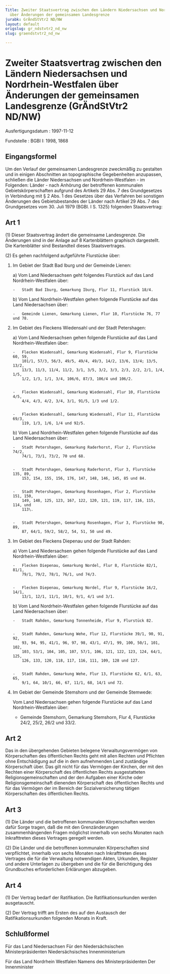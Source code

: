 ```yaml
---
Title: Zweiter Staatsvertrag zwischen den Ländern Niedersachsen und Nordrhein-Westfalen
  über Änderungen der gemeinsamen Landesgrenze
jurabk: GrÄndStVtr2 ND/NW
layout: default
origslug: gr_ndstvtr2_nd_nw
slug: graendstvtr2_nd_nw

---
```


# Zweiter Staatsvertrag zwischen den Ländern Niedersachsen und Nordrhein-Westfalen über Änderungen der gemeinsamen Landesgrenze (GrÄndStVtr2 ND/NW)

Ausfertigungsdatum
:   1997-11-12

Fundstelle
:   BGBl I: 1998, 1868

## Eingangsformel

Um den Verlauf der gemeinsamen Landesgrenze zweckmäßig zu gestalten
und in einigen Abschnitten an topographische Gegebenheiten anzupassen,
schließen die Länder Niedersachsen und Nordrhein-Westfalen - im
Folgenden: Länder - nach Anhörung der betroffenen kommunalen
Gebietskörperschaften aufgrund des Artikels 29 Abs. 7 des
Grundgesetzes in Verbindung mit § 2 Abs. 1 des Gesetzes über das
Verfahren bei sonstigen Änderungen des Gebietsbestandes der Länder
nach Artikel 29 Abs. 7 des Grundgesetzes vom 30. Juli 1979 (BGBl. I S.
1325) folgenden Staatsvertrag:

## Art 1

(1) Dieser Staatsvertrag ändert die gemeinsame Landesgrenze. Die
Änderungen sind in der Anlage auf 8 Kartenblättern graphisch
dargestellt. Die Kartenblätter sind Bestandteil dieses
Staatsvertrages.

(2) Es gehen nachfolgend aufgeführte Flurstücke über:

1.  Im Gebiet der Stadt Bad Iburg und der Gemeinde Lienen:

    a)  Vom Land Niedersachsen geht folgendes Flurstück auf das Land
        Nordrhein-Westfalen über:

        -   Stadt Bad Iburg, Gemarkung Iburg, Flur 11, Flurstück 18/4.





    b)  Vom Land Nordrhein-Westfalen gehen folgende Flurstücke auf das Land
        Niedersachsen über:

        -   Gemeinde Lienen, Gemarkung Lienen, Flur 10, Flurstücke 76, 77 und 78.








2.  Im Gebiet des Fleckens Wiedensahl und der Stadt Petershagen:

    a)  Vom Land Niedersachsen gehen folgende Flurstücke auf das Land
        Nordrhein-Westfalen über:

        -   Flecken Wiedensahl, Gemarkung Wiedensahl, Flur 9, Flurstücke 60, 59,
            101/1, 57/3, 56/3, 49/5, 49/4, 49/3, 14/2, 13/6, 13/4; 13/5, 13/2,
            13/3, 11/3, 11/4, 11/2, 3/1, 3/5, 3/2, 3/3, 2/3, 2/2, 2/1, 1/4, 1/5,
            1/2, 1/3, 1/1, 3/4, 106/6, 87/3, 106/4 und 106/2.


        -   Flecken Wiedensahl, Gemarkung Wiedensahl, Flur 10, Flurstücke 4/5,
            4/4, 4/3, 4/2, 3/4, 3/1, 91/5, 1/3 und 1/2.


        -   Flecken Wiedensahl, Gemarkung Wiedensahl, Flur 11, Flurstücke 69/3,
            119, 1/3, 1/6, 1/4 und 92/5.





    b)  Vom Land Nordrhein-Westfalen gehen folgende Flurstücke auf das Land
        Niedersachsen über:

        -   Stadt Petershagen, Gemarkung Raderhorst, Flur 2, Flurstücke 74/2,
            74/1, 73/1, 73/2, 70 und 68.


        -   Stadt Petershagen, Gemarkung Raderhorst, Flur 3, Flurstücke 135, 89,
            153, 154, 155, 156, 176, 147, 148, 146, 145, 85 und 84.


        -   Stadt Petershagen, Gemarkung Rosenhagen, Flur 2, Flurstücke 151, 150,
            149, 148, 125, 123, 167, 122, 120, 121, 119, 117, 116, 115, 114, und
            113\.


        -   Stadt Petershagen, Gemarkung Rosenhagen, Flur 3, Flurstücke 90, 89,
            87, 64/1, 59/2, 58/2, 54, 51, 50 und 49.








3.  Im Gebiet des Fleckens Diepenau und der Stadt Rahden:

    a)  Vom Land Niedersachsen gehen folgende Flurstücke auf das Land
        Nordrhein-Westfalen über:

        -   Flecken Diepenau, Gemarkung Nordel, Flur 8, Flurstücke 82/1, 81/1,
            79/1, 79/2, 78/1, 76/1, und 74/3.


        -   Flecken Diepenau, Gemarkung Nordel, Flur 9, Flurstücke 16/2, 14/1,
            13/1, 12/1, 11/1, 10/1, 9/1, 4/1 und 3/1.





    b)  Vom Land Nordrhein-Westfalen gehen folgende Flurstücke auf das Land
        Niedersachsen über:

        -   Stadt Rahden, Gemarkung Tonnenheide, Flur 9, Flurstück 82.


        -   Stadt Rahden, Gemarkung Wehe, Flur 12, Flurstücke 39/1, 90, 91, 92,
            93, 94, 95, 41/1, 96, 97, 98, 43/1, 47/1, 99, 100, 50/1, 101, 102,
            103, 53/1, 104, 105, 107, 57/1, 106, 121, 122, 123, 124, 64/1, 125,
            126, 133, 120, 118, 117, 116, 111, 109, 128 und 127.


        -   Stadt Rahden, Gemarkung Wehe, Flur 13, Flurstücke 62, 6/1, 63, 65,
            9/1, 64, 10/1, 66, 67, 11/1, 68, 14/1 und 72.








4.  Im Gebiet der Gemeinde Stemshorn und der Gemeinde Stemwede:

    Vom Land Niedersachsen gehen folgende Flurstücke auf das Land
    Nordrhein-Westfalen über:

    -   Gemeinde Stemshorn, Gemarkung Stemshorn, Flur 4, Flurstücke 24/2,
        25/2, 26/2 und 33/2.

## Art 2

Das in den übergehenden Gebieten belegene Verwaltungsvermögen von
Körperschaften des öffentlichen Rechts geht mit allen Rechten und
Pflichten ohne Entschädigung auf die in dem aufnehmenden Land
zuständige Körperschaft über. Das gilt nicht für das Vermögen der
Kirchen, der mit den Rechten einer Körperschaft des öffentlichen
Rechts ausgestatteten Religionsgemeinschaften und der den Aufgaben
einer Kirche oder Religionsgemeinschaft dienenden Körperschaft des
öffentlichen Rechts und für das Vermögen der im Bereich der
Sozialversicherung tätigen Körperschaften des öffentlichen Rechts.

## Art 3

(1) Die Länder und die betroffenen kommunalen Körperschaften werden
dafür Sorge tragen, daß die mit den Grenzänderungen zusammenhängenden
Fragen möglichst innerhalb von sechs Monaten nach Inkrafttreten dieses
Vertrages geregelt werden.

(2) Die Länder und die betroffenen kommunalen Körperschaften sind
verpflichtet, innerhalb von sechs Monaten nach Inkrafttreten dieses
Vertrages die für die Verwaltung notwendigen Akten, Urkunden, Register
und andere Unterlagen zu übergeben und die für die Berichtigung des
Grundbuches erforderlichen Erklärungen abzugeben.

## Art 4

(1) Der Vertrag bedarf der Ratifikation. Die Ratifikationsurkunden
werden ausgetauscht.

(2) Der Vertrag trifft am Ersten des auf den Austausch der
Ratifikationsurkunden folgenden Monats in Kraft.

## Schlußformel

Für das Land Niedersachsen
Für den Niedersächsischen Ministerpräsidenten
Niedersächsisches Innenministerium

Für das Land Nordrhein Westfalen
Namens des Ministerpräsidenten
Der Innenminister

